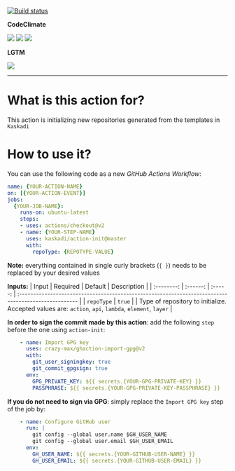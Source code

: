 [![Build status](https://img.shields.io/github/workflow/status/kaskadi/action-init/build?label=build&logo=mocha)](https://github.com/kaskadi/action-init/actions?query=workflow%3Abuild)

**CodeClimate**

[![](https://img.shields.io/codeclimate/maintainability/kaskadi/action-init?label=maintainability&logo=Code%20Climate)](https://codeclimate.com/github/kaskadi/action-init)
[![](https://img.shields.io/codeclimate/tech-debt/kaskadi/action-init?label=technical%20debt&logo=Code%20Climate)](https://codeclimate.com/github/kaskadi/action-init)
[![](https://img.shields.io/codeclimate/coverage/kaskadi/action-init?label=test%20coverage&logo=Code%20Climate)](https://codeclimate.com/github/kaskadi/action-init)

**LGTM**

[![](https://img.shields.io/lgtm/grade/javascript/github/kaskadi/action-init?label=code%20quality&logo=lgtm)](https://lgtm.com/projects/g/kaskadi/action-init/?mode=list)

****

# What is this action for?

This action is initializing new repositories generated from the templates in `Kaskadi`

# How to use it?

You can use the following code as a new _GitHub Actions Workflow_:

```yaml
name: {YOUR-ACTION-NAME}
on: [{YOUR-ACTION-EVENT}]
jobs:
  {YOUR-JOB-NAME}:
    runs-on: ubuntu-latest
    steps:
    - uses: actions/checkout@v2
    - name: {YOUR-STEP-NAME}
      uses: kaskadi/action-init@master
      with:
        repoType: {REPOTYPE-VALUE}
```

**Note:** everything contained in single curly brackets (`{ }`) needs to be replaced by your desired values

**Inputs:**
|    Input   | Required | Default | Description                                                                                          |
| :--------: | :------: | :-----: | :--------------------------------------------------------------------------------------------------- |
| `repoType` |  `true`  |         | Type of repository to initialize. Accepted values are: `action`, `api`, `lambda`, `element`, `layer` |

**In order to sign the commit made by this action**: add the following `step` before the one using `action-init`:
```yaml
    - name: Import GPG key
      uses: crazy-max/ghaction-import-gpg@v2
      with:
        git_user_signingkey: true
        git_commit_gpgsign: true
      env:
        GPG_PRIVATE_KEY: ${{ secrets.{YOUR-GPG-PRIVATE-KEY} }}
        PASSPHRASE: ${{ secrets.{YOUR-GPG-PRIVATE-KEY-PASSPHRASE} }}
```

**If you do not need to sign via GPG**: simply replace the `Import GPG key` step of the job by:
```yaml
    - name: Configure GitHub user
      run: |
        git config --global user.name $GH_USER_NAME
        git config --global user.email $GH_USER_EMAIL
      env:
        GH_USER_NAME: ${{ secrets.{YOUR-GITHUB-USER-NAME} }}
        GH_USER_EMAIL: ${{ secrets.{YOUR-GITHUB-USER-EMAIL} }}
```
